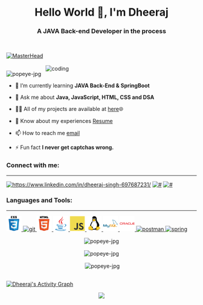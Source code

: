 
<h1 align="center">Hello World 👋, I'm Dheeraj</h1>
<h3 align="center">A JAVA Back-end Developer in the process</h3>

<p align="left"> <a href="https://twitter.com/" target="blank"><img src="https://img.shields.io/twitter/follow/?logo=twitter&style=for-the-badge" alt="" /></a> </p>

[![MasterHead](https://raw.githubusercontent.com/PolarBearGG/PolarBearGG/master/web-developer.gif)](https://github.com/POPEYE-jpg/)
<br/>
<br/>
<img align="right" alt="coding" width="400" src="https://user-images.githubusercontent.com/56001279/169039511-a3887a25-f6aa-449c-a269-82372aaa8618.gif"/>

<p align="left"> <img src="https://komarev.com/ghpvc/?username=popeye-jpg&label=Profile%20views&color=0e75b6&style=flat" alt="popeye-jpg" /> </p>

- 🌱 I’m currently learning **JAVA Back-End & SpringBoot**

- 💬 Ask me about **Java, JavaScript, HTML, CSS and DSA**

- 👨‍💻 All of my projects are available at [here](https://dheeraj-singh.netlify.app/)🌐

- 📄 Know about my experiences [Resume](https://drive.google.com/file/d/12qLGsEBs6Vl-dTbO9uMVRj0N1M1urhhv/view?usp=sharing)

- 📫 How to reach me [email](raajthakur7860@gmail.com)

- ⚡ Fun fact **I never get captchas wrong.**

<h3 align="left">Connect with me:</h3>
<hr>
<p align="left">
<a href="https://linkedin.com/in/https://www.linkedin.com/in/dheeraj-singh-697687231/" target="blank"><img align="center" src="https://raw.githubusercontent.com/rahuldkjain/github-profile-readme-generator/master/src/images/icons/Social/linked-in-alt.svg" alt="https://www.linkedin.com/in/dheeraj-singh-697687231/" height="30" width="40" /></a>
<a href="https://www.hackerrank.com/#" target="blank"><img align="center" src="https://raw.githubusercontent.com/rahuldkjain/github-profile-readme-generator/master/src/images/icons/Social/hackerrank.svg" alt="#" height="30" width="40" /></a>
<a href="https://www.leetcode.com/#" target="blank"><img align="center" src="https://raw.githubusercontent.com/rahuldkjain/github-profile-readme-generator/master/src/images/icons/Social/leet-code.svg" alt="#" height="30" width="40" /></a>
</p>

<h3 align="left">Languages and Tools:</h3>
<hr>
<p align="left"> <a href="https://www.w3schools.com/css/" target="_blank" rel="noreferrer"> <img src="https://raw.githubusercontent.com/devicons/devicon/master/icons/css3/css3-original-wordmark.svg" alt="css3" width="40" height="40"/> </a> <a href="https://git-scm.com/" target="_blank" rel="noreferrer"> <img src="https://www.vectorlogo.zone/logos/git-scm/git-scm-icon.svg" alt="git" width="40" height="40"/> </a> <a href="https://www.w3.org/html/" target="_blank" rel="noreferrer"> <img src="https://raw.githubusercontent.com/devicons/devicon/master/icons/html5/html5-original-wordmark.svg" alt="html5" width="40" height="40"/> </a> <a href="https://www.java.com" target="_blank" rel="noreferrer"> <img src="https://raw.githubusercontent.com/devicons/devicon/master/icons/java/java-original.svg" alt="java" width="40" height="40"/> </a> <a href="https://developer.mozilla.org/en-US/docs/Web/JavaScript" target="_blank" rel="noreferrer"> <img src="https://raw.githubusercontent.com/devicons/devicon/master/icons/javascript/javascript-original.svg" alt="javascript" width="40" height="40"/> </a> <a href="https://www.linux.org/" target="_blank" rel="noreferrer"> <img src="https://raw.githubusercontent.com/devicons/devicon/master/icons/linux/linux-original.svg" alt="linux" width="40" height="40"/> </a> <a href="https://www.mysql.com/" target="_blank" rel="noreferrer"> <img src="https://raw.githubusercontent.com/devicons/devicon/master/icons/mysql/mysql-original-wordmark.svg" alt="mysql" width="40" height="40"/> </a> <a href="https://www.oracle.com/" target="_blank" rel="noreferrer"> <img src="https://raw.githubusercontent.com/devicons/devicon/master/icons/oracle/oracle-original.svg" alt="oracle" width="40" height="40"/> </a> <a href="https://postman.com" target="_blank" rel="noreferrer"> <img src="https://www.vectorlogo.zone/logos/getpostman/getpostman-icon.svg" alt="postman" width="40" height="40"/> </a> <a href="https://spring.io/" target="_blank" rel="noreferrer"> <img src="https://www.vectorlogo.zone/logos/springio/springio-icon.svg" alt="spring" width="40" height="40"/> </a> </p>

<p align="center"><img align="center" src="https://github-readme-stats.vercel.app/api/top-langs?username=popeye-jpg&show_icons=true&locale=en&layout=compact&theme=react&hide_border=true&bg_color=0D1117" alt="popeye-jpg" /></p>

<p align="center"><img align="center" src="https://github-readme-streak-stats.herokuapp.com/?user=popeye-jpg&theme=black-ice&hide_border=true&stroke=0000&background=060A0CD0" alt="popeye-jpg" /></p>

<p align="center">&nbsp;<img align="center" src="https://github-readme-stats.vercel.app/api?username=popeye-jpg&show_icons=true&locale=en&count_private=true&theme=react&hide_border=true&bg_color=0D1117" alt="popeye-jpg" /></p>

<br/>
<a href="https://github.com/POPEYE-jpg/github-readme-activity-graph"><img alt="Dheeraj's Activity Graph" src="https://activity-graph.herokuapp.com/graph?username=POPEYE-jpg&bg_color=0D1117&color=5BCDEC&line=5BCDEC&point=FFFFFF&hide_border=true" /></a>

<br/>
<p align="center"> <img src="https://raw.githubusercontent.com/Trilokia/Trilokia/379277808c61ef204768a61bbc5d25bc7798ccf1/bottom_header.svg"> </p>
